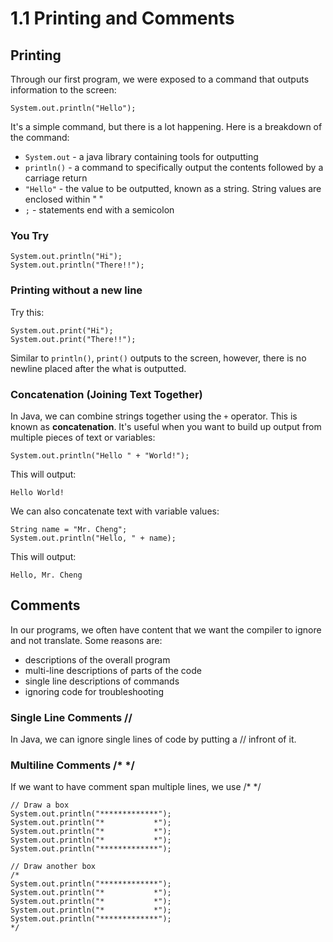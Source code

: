 # 1.1  Printing and Comments

## Printing

Through our first program, we were exposed to a command that outputs information to the screen:

`System.out.println("Hello");`

It's a simple command, but there is a lot happening.  Here is a breakdown of the command:
* `System.out` - a java library containing tools for outputting
* `println()` - a command to specifically output the contents followed by a carriage return 
* `"Hello"` - the value to be outputted,  known as a string.  String values are enclosed within " "
* `;`  - statements end with a semicolon

### You Try
```
System.out.println("Hi");
System.out.println("There!!");
```

### Printing without a new line
Try this:
```
System.out.print("Hi");
System.out.print("There!!");
```
Similar to `println()`, `print()` outputs to the screen, however, there is no newline placed after the what is outputted.

### Concatenation (Joining Text Together)
In Java, we can combine strings together using the `+` operator. This is known as **concatenation**. It's useful when you want to build up output from multiple pieces of text or variables:

```
System.out.println("Hello " + "World!");
```

This will output:

```
Hello World!
```

We can also concatenate text with variable values:

```
String name = "Mr. Cheng";
System.out.println("Hello, " + name);
```

This will output:

```
Hello, Mr. Cheng
```

## Comments
In our programs, we often have content that we want the compiler to ignore and not translate.  Some reasons are:

* descriptions of the overall program
* multi-line descriptions of parts of the code
* single line descriptions of commands
* ignoring code for troubleshooting

### Single Line Comments //
In Java, we can ignore single lines of code by putting a // infront of it.

### Multiline Comments /*     */
If we want to have comment span multiple lines, we use /*  */
```
// Draw a box
System.out.println("*************");
System.out.println("*           *");
System.out.println("*           *");
System.out.println("*           *");
System.out.println("*************");
      
// Draw another box
/*
System.out.println("*************");
System.out.println("*           *");
System.out.println("*           *");
System.out.println("*           *");
System.out.println("*************");
*/
```


